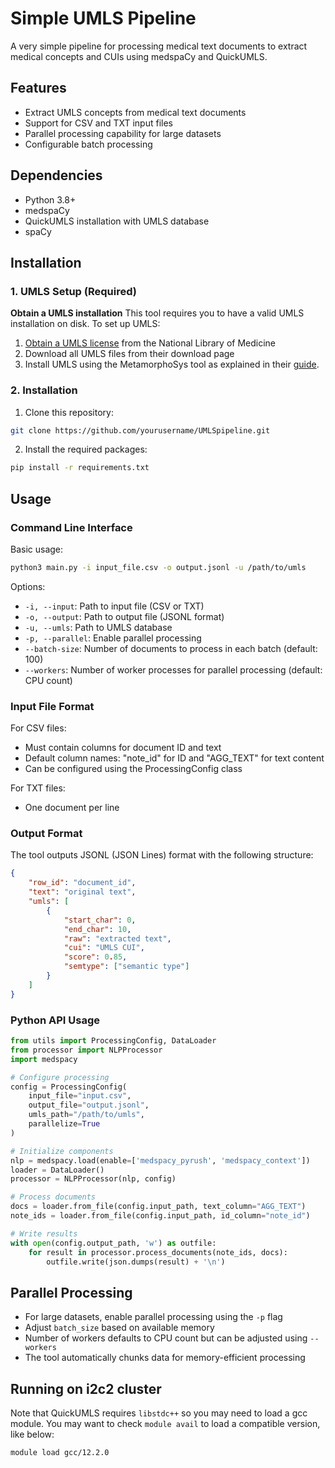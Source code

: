 # Simple UMLS Pipeline

A very simple pipeline for processing medical text documents to extract medical concepts and CUIs using medspaCy and QuickUMLS.

## Features

- Extract UMLS concepts from medical text documents
- Support for CSV and TXT input files
- Parallel processing capability for large datasets
- Configurable batch processing

## Dependencies

- Python 3.8+
- medspaCy
- QuickUMLS installation with UMLS database
- spaCy

## Installation

### 1. UMLS Setup (Required)

**Obtain a UMLS installation**
This tool requires you to have a valid UMLS installation on disk. To set up UMLS:

1. [Obtain a UMLS license](https://www.nlm.nih.gov/databases/umls.html) from the National Library of Medicine
2. Download all UMLS files from their download page
3. Install UMLS using the MetamorphoSys tool as explained in their [guide](https://www.nlm.nih.gov/research/umls/implementation_resources/metamorphosys/help.html).


### 2. Installation

1. Clone this repository:
```bash
git clone https://github.com/yourusername/UMLSpipeline.git
```

2. Install the required packages:
```bash
pip install -r requirements.txt
```

## Usage

### Command Line Interface

Basic usage:
```bash
python3 main.py -i input_file.csv -o output.jsonl -u /path/to/umls
```

Options:
- `-i, --input`: Path to input file (CSV or TXT)
- `-o, --output`: Path to output file (JSONL format)
- `-u, --umls`: Path to UMLS database
- `-p, --parallel`: Enable parallel processing
- `--batch-size`: Number of documents to process in each batch (default: 100)
- `--workers`: Number of worker processes for parallel processing (default: CPU count)

### Input File Format

For CSV files:
- Must contain columns for document ID and text
- Default column names: "note_id" for ID and "AGG_TEXT" for text content
- Can be configured using the ProcessingConfig class

For TXT files:
- One document per line

### Output Format

The tool outputs JSONL (JSON Lines) format with the following structure:
```json
{
    "row_id": "document_id",
    "text": "original text",
    "umls": [
        {
            "start_char": 0,
            "end_char": 10,
            "raw": "extracted text",
            "cui": "UMLS CUI",
            "score": 0.85,
            "semtype": ["semantic type"]
        }
    ]
}
```

### Python API Usage

```python
from utils import ProcessingConfig, DataLoader
from processor import NLPProcessor
import medspacy

# Configure processing
config = ProcessingConfig(
    input_file="input.csv",
    output_file="output.jsonl",
    umls_path="/path/to/umls",
    parallelize=True
)

# Initialize components
nlp = medspacy.load(enable=['medspacy_pyrush', 'medspacy_context'])
loader = DataLoader()
processor = NLPProcessor(nlp, config)

# Process documents
docs = loader.from_file(config.input_path, text_column="AGG_TEXT")
note_ids = loader.from_file(config.input_path, id_column="note_id")

# Write results
with open(config.output_path, 'w') as outfile:
    for result in processor.process_documents(note_ids, docs):
        outfile.write(json.dumps(result) + '\n')
```

## Parallel Processing

- For large datasets, enable parallel processing using the `-p` flag
- Adjust `batch_size` based on available memory
- Number of workers defaults to CPU count but can be adjusted using `--workers`
- The tool automatically chunks data for memory-efficient processing

## Running on i2c2 cluster

Note that QuickUMLS requires `libstdc++` so you may need to load a gcc module. You may want to check `module avail` to load a compatible version, like below:

```
module load gcc/12.2.0
```
